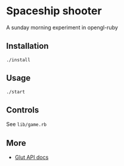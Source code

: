 # Spaceship shooter

A sunday morning experiment in opengl-ruby

## Installation

```
./install
```

## Usage

```
./start
```

## Controls

See `lib/game.rb`

## More

* [Glut API docs](http://www.opengl.org/documentation/specs/glut/spec3/spec3.html)
